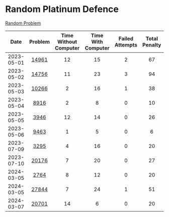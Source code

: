 # Random Platinum Defence

[Random Problem](https://solved.ac/search?query=*p3..d4+%26+%21solved_by%3Aarnold518+%26%2Ficpc+%26+s%23100..&sort=random&direction=asc&page=1)

|    Date    |                     Problem                    | Time Without Computer | Time With Computer | Failed Attempts | Total Penalty |
|:----------:|:----------------------------------------------:|:---------------------:|:------------------:|:---------------:|:-------------:|
| 2023-05-01 | [14961](https://www.acmicpc.net/problem/14961) |           12          |         15         |        2        |       67      |
| 2023-05-02 | [14756](https://www.acmicpc.net/problem/14756) |           11          |         23         |        3        |       94      |
| 2023-05-03 | [10266](https://www.acmicpc.net/problem/10266) |           2           |         16         |        1        |       38      |
| 2023-05-04 |  [8916](https://www.acmicpc.net/problem/8916)  |           2           |          8         |        0        |       10      |
| 2023-05-05 |  [3946](https://www.acmicpc.net/problem/3946)  |           12          |         14         |        0        |       26      |
| 2023-05-06 |  [9463](https://www.acmicpc.net/problem/9463)  |           1           |          5         |        0        |       6       |
| 2023-07-09 |  [3295](https://www.acmicpc.net/problem/3295)  |           4           |         16         |        0        |       20      |
| 2023-07-10 | [20176](https://www.acmicpc.net/problem/20176) |           7           |         20         |        0        |       27      |
| 2024-03-05 |  [2764](https://www.acmicpc.net/problem/2764)  |           8           |         12         |        0        |       20      |
| 2024-03-05 | [27844](https://www.acmicpc.net/problem/27844) |           7           |         24         |        1        |       51      |
| 2024-03-07 | [20701](https://www.acmicpc.net/problem/20701) |           14          |         6          |        0        |       20      |
